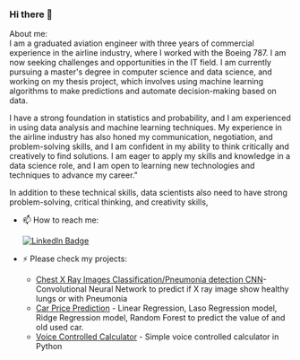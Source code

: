 ### Hi there 👋<br />
About me:<br />
I am a graduated aviation engineer with three years of commercial experience in the airline industry, where I worked with the Boeing 787. I am now seeking challenges and opportunities in the IT field. I am currently pursuing a master's degree in computer science and data science, and working on my thesis project, which involves using machine learning algorithms to make predictions and automate decision-making based on data.<br />

I have a strong foundation in statistics and probability, and I am experienced in using data analysis and machine learning techniques. My experience in the airline industry has also honed my communication, negotiation, and problem-solving skills, and I am confident in my ability to think critically and creatively to find solutions. I am eager to apply my skills and knowledge in a data science role, and I am open to learning new technologies and techniques to advance my career."

In addition to these technical skills, data scientists also need to have strong problem-solving, critical thinking, and creativity skills,


- 📫 How to reach me: <br />
  <div id="badges">
    <a href="https://www.linkedin.com/in/igornowacki/">
      <img src="https://img.shields.io/badge/LinkedIn-blue?style=for-the-badge&logo=linkedin&logoColor=white" alt="LinkedIn Badge"/>
    </a>
  </div>

- ⚡ Please check  my projects:<br />

  - [Chest X Ray Images Classification/Pneumonia detection CNN](https://github.com/IgorNowacki/Chest-X-Ray-Images-classification---Pneumonia-detection-CNN-)-Convolutional Neural Network to predict if X ray image show healthy lungs or with Pneumonia
  - [Car Price Prediction](https://github.com/IgorNowacki/car-price-prediction) - Linear Regression, Laso Regression model, Ridge Regression model, Random Forest to predict the value of and old used car.
  - [Voice Controlled Calculator](https://github.com/IgorNowacki/Voice-controlled-calculator) - Simple voice controlled calculator in Python
<!--
**IgorNowacki/IgorNowacki** is a ✨ _special_ ✨ repository because its `README.md` (this file) appears on your GitHub profile.

Here are some ideas to get you started:

- 🔭 I’m currently working on ...
- 🌱 I’m currently learning ...
- 👯 I’m looking to collaborate on ...
- 🤔 I’m looking for help with ...
- 💬 Ask me about ...

- 😄 Pronouns: ...
- ⚡ Fun fact: ...
-->
